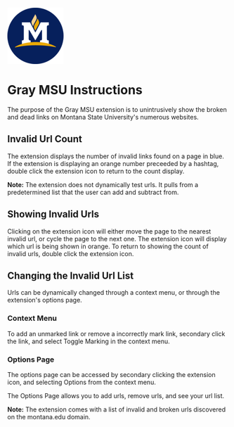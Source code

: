 
![](logo/logo-128.png)

Gray MSU Instructions
===========================================

The purpose of the Gray MSU extension is to unintrusively show the broken and dead links on Montana State University's numerous websites.

Invalid Url Count
-----------------

The extension displays the number of invalid links found on a page in blue. If the extension is displaying an orange number preceeded by a hashtag, double click the extension icon to return to the count display.

**Note:** The extension does not dynamically test urls. It pulls from a predetermined list that the user can add and subtract from.

Showing Invalid Urls
--------------------

Clicking on the extension icon will either move the page to the nearest invalid url, or cycle the page to the next one. The extension icon will display which url is being shown in orange. To return to showing the count of invalid urls, double click the extension icon.

Changing the Invalid Url List
-----------------------------

Urls can be dynamically changed through a context menu, or through the extension's options page.

### Context Menu

To add an unmarked link or remove a incorrectly mark link, secondary click the link, and select Toggle Marking in the context menu.

### Options Page

The options page can be accessed by secondary clicking the extension icon, and selecting Options from the context menu.

The Options Page allows you to add urls, remove urls, and see your url list.

**Note:** The extension comes with a list of invalid and broken urls discovered on the montana.edu domain.
